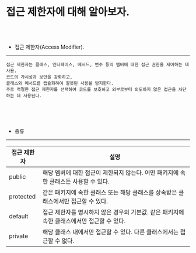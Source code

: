 # 접근 제한자에 대해 알아보자.

<br /><br />

* 접근 제한자(Access Modifier).
---

```
접근 제한자는 클래스, 인터페이스, 메서드, 변수 등의 멤버에 대한 접근 권한을 제어하는 데 사용.
코드의 가시성과 보안을 강화하고,
클래스와 메서드를 캡슐화하여 잘못된 사용을 방지한다.
주로 적절한 접근 제한자를 선택하여 코드를 보호하고 외부로부터 의도하지 않은 접근을 차단하는 데 사용된다.
```

<br /><br /><br />

* 종류
---

| 접근 제한자        | 설명                                            |
|-------------------|-------------------------------------------------|
| public            | 해당 멤버에 대한 접근이 제한되지 않는다. 어떤 패키지에 속한 클래스든 사용할 수 있다. |
| protected         | 같은 패키지에 속한 클래스 또는 해당 클래스를 상속받은 클래스에서만 접근할 수 있다. |
| default           | 접근 제한자를 명시하지 않은 경우의 기본값. 같은 패키지에 속한 클래스에서만 접근할 수 있다. |
| private           | 해당 클래스 내에서만 접근할 수 있다. 다른 클래스에서는 접근할 수 없다. |
